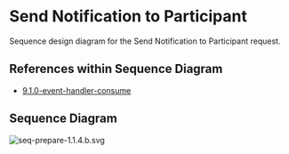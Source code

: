 # Send Notification to Participant

Sequence design diagram for the Send Notification to Participant request.

## References within Sequence Diagram

* [9.1.0-event-handler-consume](../../central-event-processor/9.1.0-event-handler-placeholder.md)

## Sequence Diagram

![seq-prepare-1.1.4.b.svg](./assets/diagrams/sequence/seq-prepare-1.1.4.b.svg)